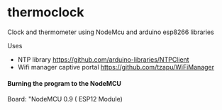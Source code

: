 # thermoclock
Clock and thermometer using NodeMcu and arduino esp8266 libraries

Uses 
* NTP library https://github.com/arduino-libraries/NTPClient
* Wifi manager captive portal https://github.com/tzapu/WiFiManager

#### Burning the program to the NodeMCU
Board: "NodeMCU 0.9 ( ESP12 Module)
